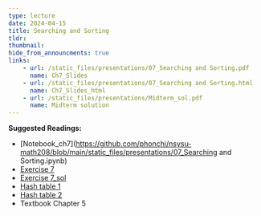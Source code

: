 ```yaml
---
type: lecture
date: 2024-04-15
title: Searching and Sorting
tldr: 
thumbnail: 
hide_from_announcments: true
links: 
    - url: /static_files/presentations/07_Searching and Sorting.pdf
      name: Ch7_Slides
    - url: /static_files/presentations/07_Searching and Sorting.html
      name: Ch7_Slides_html
    - url: /static_files/presentations/Midterm_sol.pdf
      name: Midterm solution
---
```

**Suggested Readings:**
- [Notebook_ch7](https://github.com/phonchi/nsysu-math208/blob/main/static_files/presentations/07_Searching and Sorting.ipynb)
- [Exercise 7](https://github.com/phonchi/nsysu-math208/blob/main/static_files/presentations/Ch7.ipynb)
- [Exercise 7_sol](https://github.com/phonchi/nsysu-math208/blob/main/static_files/presentations/Ch7_sol.ipynb)
- [Hash table 1](https://visualgo.net/en/hashtable)
- [Hash table 2](https://fchart.github.io/DS/DSVisualization/ClosedHash.html)
- Textbook Chapter 5


